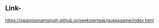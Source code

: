 Link-
---------------------------------------------------------
https://swamisonamsingh.github.io/geekstertask/guessgame/index.html
